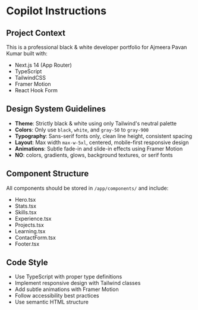# Copilot Instructions

<!-- Use this file to provide workspace-specific custom instructions to Copilot. For more details, visit https://code.visualstudio.com/docs/copilot/copilot-customization#_use-a-githubcopilotinstructionsmd-file -->

## Project Context
This is a professional black & white developer portfolio for Ajmeera Pavan Kumar built with:
- Next.js 14 (App Router)
- TypeScript
- TailwindCSS
- Framer Motion
- React Hook Form

## Design System Guidelines
- **Theme**: Strictly black & white using only Tailwind's neutral palette
- **Colors**: Only use `black`, `white`, and `gray-50` to `gray-900`
- **Typography**: Sans-serif fonts only, clean line height, consistent spacing
- **Layout**: Max width `max-w-5xl`, centered, mobile-first responsive design
- **Animations**: Subtle fade-in and slide-in effects using Framer Motion
- **NO**: colors, gradients, glows, background textures, or serif fonts

## Component Structure
All components should be stored in `/app/components/` and include:
- Hero.tsx
- Stats.tsx
- Skills.tsx
- Experience.tsx
- Projects.tsx
- Learning.tsx
- ContactForm.tsx
- Footer.tsx

## Code Style
- Use TypeScript with proper type definitions
- Implement responsive design with Tailwind classes
- Add subtle animations with Framer Motion
- Follow accessibility best practices
- Use semantic HTML structure
